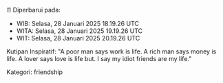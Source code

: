 ⏰ Diperbarui pada:
- WIB: Selasa, 28 Januari 2025 18.19.26 UTC
- WITA: Selasa, 28 Januari 2025 19.19.26 UTC
- WIT: Selasa, 28 Januari 2025 20.19.26 UTC

Kutipan Inspiratif:
"A poor man says work is life. A rich man says money is life. A lover says love is life but. I say my idiot friends are my life."


Kategori: friendship

